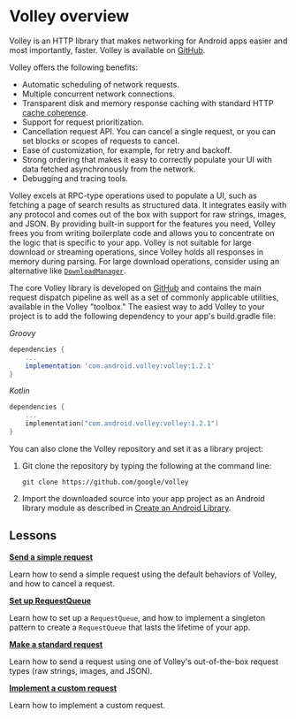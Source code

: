 # Volley overview

Volley is an HTTP library that makes networking for Android apps easier and most importantly,
faster. Volley is available on [GitHub](https://github.com/google/volley).

Volley offers the following benefits:

- Automatic scheduling of network requests.
- Multiple concurrent network connections.
- Transparent disk and memory response caching with standard HTTP 
  [cache coherence](https://en.wikipedia.org/wiki/Cache_coherence).
- Support for request prioritization.
- Cancellation request API. You can cancel a single request, or you can set blocks or scopes of 
  requests to cancel.
- Ease of customization, for example, for retry and backoff.
- Strong ordering that makes it easy to correctly populate your UI with data fetched asynchronously 
  from the network.
- Debugging and tracing tools.

Volley excels at RPC-type operations used to populate a UI, such as fetching a page of
search results as structured data. It integrates easily with any protocol and comes out of
the box with support for raw strings, images, and JSON. By providing built-in support for
the features you need, Volley frees you from writing boilerplate code and allows you to
concentrate on the logic that is specific to your app.
Volley is not suitable for large download or streaming operations, since Volley holds
all responses in memory during parsing. For large download operations, consider using an
alternative like
[`DownloadManager`](https://developer.android.com/reference/android/app/DownloadManager).

The core Volley library is developed on <a href="https://github.com/google/volley">GitHub</a> and
contains the main request dispatch pipeline as well as a set of commonly applicable utilities,
available in the Volley "toolbox." The easiest way to add Volley to your project is to add the
following dependency to your app's build.gradle file:

*Groovy*

```groovy
dependencies {
    ...
    implementation 'com.android.volley:volley:1.2.1'
}
```

*Kotlin*

```kotlin
dependencies {
    ...
    implementation("com.android.volley:volley:1.2.1")
}
```

You can also clone the Volley repository and set it as a library project:

1. Git clone the repository by typing the following at the command line:

    ```
    git clone https://github.com/google/volley
    ```

2. Import the downloaded source into your app project as an Android library module as described
   in [Create an Android Library](https://developer.android.com/studio/projects/android-library).

## Lessons

[**Send a simple request**](./simple.md)

Learn how to send a simple request using the default behaviors of Volley, and how
to cancel a request.

[**Set up RequestQueue**](./requestqueue.md)

Learn how to set up a `RequestQueue`, and how to implement a singleton
pattern to create a `RequestQueue` that lasts the lifetime of your app.

[**Make a standard request**](./request.md)

Learn how to send a request using one of Volley's out-of-the-box request types
(raw strings, images, and JSON).

[**Implement a custom request**](./request-custom.md)

Learn how to implement a custom request.
